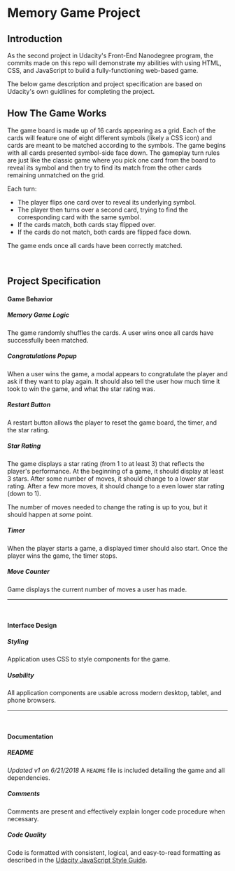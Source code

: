 # Memory Game Project

## Introduction
As the second project in Udacity's Front-End Nanodegree program, the commits made on this repo will demonstrate my abilities with using HTML, CSS, and JavaScript to build a fully-functioning web-based game.

The below game description and project specification are based on Udacity's own guidlines for completing the project.

## How The Game Works

The game board is made up of 16 cards appearing as a grid.  Each of the cards will feature one of eight different symbols (likely a CSS icon) and cards are meant to be matched according to the symbols.  The game begins with all cards presented symbol-side face down.  The gameplay turn rules are just like the classic game where you pick one card from the board to reveal its symbol and then try to find its match from the other cards remaining unmatched on the grid.

Each turn:
- The player flips one card over to reveal its underlying symbol.
- The player then turns over a second card, trying to find the corresponding card with the same symbol.
- If the cards match, both cards stay flipped over.
- If the cards do not match, both cards are flipped face down.

The game ends once all cards have been correctly matched.

<br>

## Project Specification

#### Game Behavior

##### Memory Game Logic

The game randomly shuffles the cards. A user wins once all cards have successfully been matched.


##### Congratulations Popup

When a user wins the game, a modal appears to congratulate the player and ask if they want to play again. It should also tell the user how much time it took to win the game, and what the star rating was.


##### Restart Button

A restart button allows the player to reset the game board, the timer, and the star rating.


##### Star Rating

The game displays a star rating (from 1 to at least 3) that reflects the player's performance. At the beginning of a game, it should display at least 3 stars. After some number of moves, it should change to a lower star rating. After a few more moves, it should change to a even lower star rating (down to 1).

The number of moves needed to change the rating is up to you, but it should happen at *some* point.


##### Timer

When the player starts a game, a displayed timer should also start. Once the player wins the game, the timer stops.


##### Move Counter

Game displays the current number of moves a user has made.

<hr>
<br>

#### Interface Design

##### Styling

Application uses CSS to style components for the game.


##### Usability

All application components are usable across modern desktop, tablet, and phone browsers.

<hr>
<br>

#### Documentation

##### README
*Updated v1 on 6/21/2018*
A `README` file is included detailing the game and all dependencies.


##### Comments

Comments are present and effectively explain longer code procedure when necessary.


##### Code Quality

Code is formatted with consistent, logical, and easy-to-read formatting as described in the [Udacity JavaScript Style Guide](http://udacity.github.io/frontend-nanodegree-styleguide/javascript.html).

